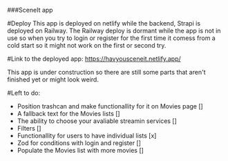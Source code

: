 ###SceneIt app

#Deploy
This app is deployed on netlify while the backend, Strapi is deployed on Railway. The Railway deploy is dormant while the app is not in use so when you try to login or register for the first time it comess from a cold start so it might not work on the first or second try.

#Link to the deployed app:
https://havyousceneit.netlify.app/

This app is under construction so there are still some parts that aren't finished yet or might look weird.

#Left to do:

- Position trashcan and make functionallity for it on Movies page []
- A fallback text for the Movies lists []
- The ability to choose your avaliable streamin services []
- Filters []
- Functionallity for users to have individual lists [x]
- Zod for conditions with login and register []
- Populate the Movies list with more movies []
